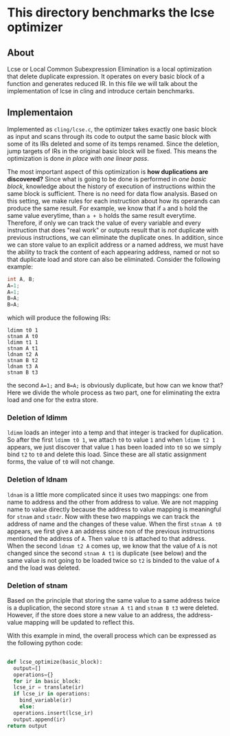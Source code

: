 # This directory benchmarks the lcse optimizer
## About
Lcse or Local Common Subexpression Elimination is a local optimization that delete duplicate
expression. It operates on every basic block of a function and generates reduced IR. In this
file we will talk about the implementation of lcse in cling and introduce certain benchmarks.

## Implementaion
Implemented as `cling/lcse.c`, the optimizer takes exactly one basic block as input and scans through its code to output
the same basic block with some of its IRs deleted and some of its temps renamed. Since the deletion,
jump targets of IRs in the original basic block will be fixed. This means the optimization is done
_in place_ with _one linear pass_.

The most important aspect of this optimization is **how duplications are discovered?** Since what is going to be done is
performed in _one basic block_, knowledge about the history of execution of instructions within the same block is sufficient.
There is no need for data flow analysis. Based on this setting, we make rules for each instruction about how its operands can
produce the same result. For example, we know that if `a` and `b` hold the same value everytime, than `a + b` holds the same
result everytime. Therefore, if only we can track the value of every variable and every instruction that does "real work" or
outputs result that is _not_ duplicate with previous instructions, we can eliminate the duplicate ones. In addition, since
we can store value to an explicit address or a named address, we must have the ability to track the content of each appearing
address, named or not so that duplicate load and store can also be eliminated. Consider the following example:
```c
int A, B;
A=1;
A=1;
B=A;
B=A;
```
which will produce the following IRs:
```
ldimm t0 1
stnam A t0
ldimm t1 1
stnam A t1
ldnam t2 A
stnam B t2
ldnam t3 A
stnam B t3
```
the second `A=1;` and `B=A;` is obviously duplicate, but how can we know that? Here we divide the whole process as two part,
one for eliminating the extra load and one for the extra store.

### Deletion of ldimm
`ldimm` loads an integer into a temp and that integer is tracked for duplication. So after the first `ldimm t0 1`, we attach `t0`
to value `1` and when `ldimm t2 1` appears, we just discover that value `1` has been loaded into `t0` so we simply bind `t2` to
`t0` and delete this load. Since these are all static assignment forms, the value of `t0` will not change.

### Deletion of ldnam
`ldnam` is a little more complicated since it uses two mappings: one from name to address and the other from address to value. We
are not mapping name to value directly because the address to value mapping is meaningful for `stnam` and `stadr`. Now with these
two mappings we can track the address of name and the changes of these value. When the first `stnam A t0` appears, we first give `A`
an address since non of the previous instructions mentioned the address of `A`. Then value `t0` is attached to that address. When the
second `ldnam t2 A` comes up, we know that the value of `A` is not changed since the second `stnam A t1` is duplicate (see below) and
the same value is not going to be loaded twice so `t2` is binded to the value of `A` and the load was deleted.

### Deletion of stnam
Based on the principle that storing the same value to a same address twice is a duplication, the second store `stnam A t1` and `stnam B t3`
were deleted. However, if the store does store a new value to an address, the address-value mapping will be updated to reflect this.

With this example in mind, the overall process which can be expressed as the following python code:
```python
    
def lcse_optimize(basic_block):
  output=[]
  operations={}
  for ir in basic_block:
  lcse_ir = translate(ir)
  if lcse_ir in operations:
    bind_variable(ir)
    else:
  operations.insert(lcse_ir)
  output.append(ir)
return output
```


